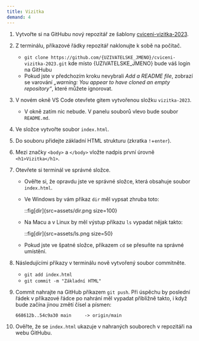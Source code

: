 ```yaml
---
title: Vizitka
demand: 4
---
```


1. Vytvořte si na GitHubu nový repozitář ze šablony [cviceni-vizitka-2023](https://github.com/Czechitas-podklady-WEB/cviceni-vizitka-2023).
1. Z terminálu, příkazové řádky repozitář naklonujte k sobě na počítač.
   - `git clone https://github.com/{UZIVATELSKE_JMENO}/cviceni-vizitka-2023.git` kde místo {UZIVATELSKE_JMENO} bude váš login na GitHubu
   - Pokud jste v předchozím kroku nevybrali _Add a README file_, zobrazí se varování _„warning: You appear to have cloned an empty repository“_, které můžete ignorovat.
1. V novém okně VS Code otevřete gitem vytvořenou složku `vizitka-2023`.
   - V okně zatím nic nebude. V panelu souborů vlevo bude soubor `README.md`.
1. Ve složce vytvořte soubor `index.html`.
1. Do souboru přidejte základní HTML strukturu (zkratka `!`+`enter`).
1. Mezi značky `<body>` a `</body>` vložte nadpis první úrovně `<h1>Vizitka</h1>`.
1. Otevřete si terminál ve správné složce.

   - Ověřte si, že opravdu jste ve správné složce, která obsahuje soubor `index.html`.
   - Ve Windows by vám příkaz `dir` měl vypsat zhruba toto:

     ::fig[dir]{src=assets/dir.png size=100}

   - Na Macu a v Linux by měl výstup příkazu `ls` vypadat nějak takto:

     ::fig[dir]{src=assets/ls.png size=50}

   - Pokud jste ve špatné složce, příkazem `cd` se přesuňte na správné umístění.

1. Následujícími příkazy v terminálu nově vytvořený soubor commitněte.
   - `git add index.html`
   - `git commit -m "Základní HTML"`
1. Commit nahrajte na GitHub příkazem `git push`. Při úspěchu by poslední řádek v příkazové řádce po nahrání měl vypadat přibližně takto, i když bude začína jinou změtí čísel a písmen:

   ```
   668612b..54c9a30 main     -> origin/main
   ```

1. Ověřte, že se `index.html` ukazuje v nahraných souborech v repozitáři na webu GitHubu.
